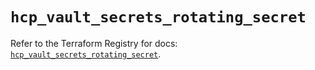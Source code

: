 # `hcp_vault_secrets_rotating_secret`

Refer to the Terraform Registry for docs: [`hcp_vault_secrets_rotating_secret`](https://registry.terraform.io/providers/hashicorp/hcp/0.110.0/docs/resources/vault_secrets_rotating_secret).
